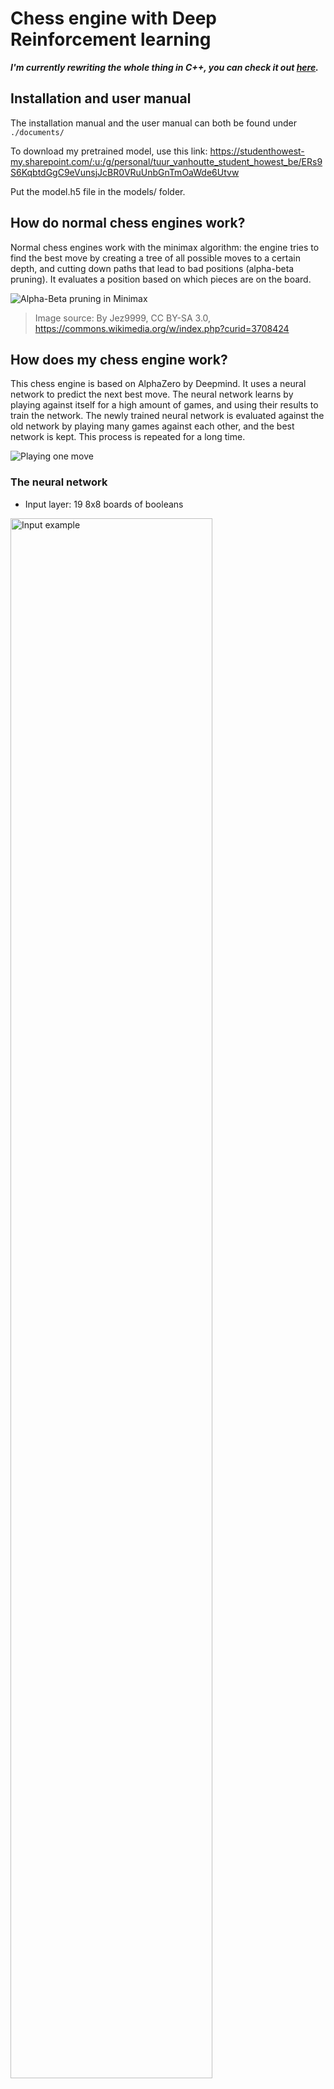 # Chess engine with Deep Reinforcement learning

***I'm currently rewriting the whole thing in C++, you can check it out [here](https://github.com/zjeffer/chess-deep-rl-cpp).***

## Installation and user manual

The installation manual and the user manual can both be found under `./documents/`

To download my pretrained model, use this link: https://studenthowest-my.sharepoint.com/:u:/g/personal/tuur_vanhoutte_student_howest_be/ERs9S6KqbtdGgC9eVunsjJcBR0VRuUnbGnTmOaWde6Utvw

Put the model.h5 file in the models/ folder.

## How do normal chess engines work?

Normal chess engines work with the minimax algorithm: the engine tries to find the best move by creating a tree of all possible moves to a certain depth, and cutting down paths that lead to bad positions (alpha-beta pruning). It evaluates a position based on which pieces are on the board.

![Alpha-Beta pruning in Minimax](code/img/AB_pruning.png)

> Image source: By Jez9999, CC BY-SA 3.0, https://commons.wikimedia.org/w/index.php?curid=3708424

## How does my chess engine work?

This chess engine is based on AlphaZero by Deepmind. It uses a neural network
to predict the next best move. The neural network learns by playing against
itself for a high amount of games, and using their results to train the network.
The newly trained neural network is evaluated against the old network by playing
many games against each other, and the best network is kept. This process is repeated
for a long time.

![Playing one move](code/img/ChessRL-schematic.png "Playing one move")

### The neural network

* Input layer: 19 8x8 boards of booleans

<img src="code/tests/input_planes/full.png" alt="Input example" width="80%"/>

* 20 hidden layers:
	* Convolutional hidden layer
	* 19 residual blocks with skip-connections
* 2 outputs:
	1. The win probabilities of each move (73 boards of 8x8 floats)
	2. The value of the given board (scalar)

<img src="code/tests/output_planes/unfiltered.png" alt="Output example" width="100%"/>

=> 30+ million parameters

A visual representation of the model can be found in `./models/model.png`

Every move, run a high number amount of MCTS simulations. AlphaZero uses an custom version of MCTS.

### Normal Monte Carlo Tree Search:

https://en.wikipedia.org/wiki/Monte_Carlo_tree_search

1. **Selection:** Traverse the tree **randomly** until a leaf node is reached.
2. **Expansion:** expand the leaf node by creating a child for every possible action
3. **Simulation:** 'rollout' the game by randomly choosing moves until the end of the game.
4. **Backpropagation:** backpropagate the result of the rollout to the root node.

In chess, normal MCTS would be incredibly inefficient, because the amount of actions
every position can have is too high (step 1), and the length of the game can be very long
when choosing random moves (step 3).

![Monte Carlo Tree Search](code/img/MCTS-wikipedia.png "Monte Carlo Tree Search")

> Image source: By Rmoss92 - Own work, CC BY-SA 4.0, https://commons.wikimedia.org/w/index.php?curid=88889583

### AlphaZero's MCTS

AlphaZero uses a different kind of MCTS: 

* step 1 (Selection) is not random, but based on neural network predictions and upper confidence bound
* step 3 (Simulation) is replaced by the value prediction received by the neural network (Evaluation)

![MCTS steps for 1 simulation](code/img/MCTS-alphazero.png "MCTS steps for 1 simulation")

> Image source: https://sebastianbodenstein.net/post/alphazero/

**To run one MCTS simulation:**

1. To traverse the tree, keep selecting the edges with maximum Q+U value
	* Q = mean value of the state over all simulations
	* U = upper confidence bound
	* Do this until a leaf node is reached (= a node which has not been visited/expanded yet)
2. Expand the leaf node by adding a new edge for every possible action in the state
	* Input the leaf node into the neural network
	* The output:
		1) The probabilities 
		2) The value of the state
	* Initialize the new edge's variables with these values:
		* `N = 0`
		* `W = 0` 
		* `Q = 0`
		* `P = p_a` (prior probability for that action)
	* Add nodes (new states) for each action to the tree
3. Backpropagation
	* From the leaf node, backpropagate to the root node
	* For every edge in the path, update the edge's variables
		* `N = N + 1`
		* `W = W + v`, v is the value of the leaf node predicted by the NN in step 2.
		* `Q = W / N`

### After these simulations, the move can be chosen:

* The move with greatest $N$ (deterministically)
* According to a distribution (stochastically): $\pi \sim N$

![Choose move from tree](code/img/MCTS-choose-move.png "Choose move from tree")


### Creating a training set

* To train the network, you need a lot of data
* You create this data through self-play: letting the AI play against a copy of itself for many games.
* For every move, store:
	* The state
	* The search probabilities
	* The winner, (added once the game is over)

### Training the network

* Sample a mini-batch from a high amount of positions (see training set)
* Train the network on the mini-batch

![Creating a training set](code/img/training.png "Creating a training set")

> Trophy icon by Freepik https://www.flaticon.com/authors/freepik


| First training session | Second training session |
|:-:| :-: |
|![First training session](code/plots/first-training.png) | ![Second training session](code/plots/second-training-0.002.png) |


### Multi-processing improvements

It is necessary to create a huge training set of positions by making the current best AI play against itself. 
To do that, I had the problem that playing multiple games in parallel was not possible because every agent needs access to the network:

![Self-play without multiprocessing](code/img/without-multiprocessing.png "Self-play without multiprocessing")

To fix this, I created a server-client architecture with Python sockets: the server has access to the neural network, 
and the client sends predictions to the server. The server then sends the predictions back to the correct client. This is much more scalable and can be dockerized.

![Self-play with multiprocessing](code/img/with-multiprocessing.png "Self-play with multiprocessing")

With a good system as a server (Ryzen 7 5800H + RTX 3070 Mobile), multiple clients (including clients on the system itself) can be connected to the server. 

The result: much faster self-play. The other clients' GPUs do not get used, meaning any system with a good processor can run multiple self-play games in parallel when connected to a server.

|System|No multiprocessing|Multiprocessing (16 processes)|
|:-|:-------------------:|:-------------------:|
|R7 5800H + RTX 3070|50 sims/sec|30 sims/sec each process|
|i7 7700HQ + GTX 1050|20 sims/sec|15 sims/sec each process|

I dockerized this server-client system so it can be deployed on a cluster.
You can find the configuration in code/docker-compose.yml, and the Dockerfiles in code/Dockerfile{client,server}.
The docker images are also pushed to `ghcr.io`: 

* The server: https://ghcr.io/zjeffer/chess-rl_prediction-server:latest
	* There is also a special server image if you're using an older Nvidia version (470 and CUDA 11.4): 
	* https://ghcr.io/zjeffer/chess-rl_prediction-server:cuda-11.4
* The client: https://ghcr.io/zjeffer/chess-rl_selfplay-client:latest

### Evaluate the network

To know whether the new network is better than the previous one, let the new network play against the previous best for a high amount of games. Whoever wins the most games, is the new best network.

Use that network to self-play again. Repeat indefinitely.

I tried this with the newest network against a completely random neural network. These are the results after 10 games:

```
Evaluated these models: Model 1 = models/randommodel.h5, Model 2 = models/model.h5
The results:
Model 1: 0
Model 2: 5
Draws: 5
```


# Sources

### Wikipedia articles & Library documentation

* [1]"Deep reinforcement learning," Wikipedia. Jan. 29, 2022. Accessed: Feb. 01, 2022. [Online]. Available: https://en.wikipedia.org/w/index.php?title=Deep_reinforcement_learning&oldid=1068657803

* [2]“Reinforcement learning,” Wikipedia. Jan. 15, 2022. Accessed: Feb. 01, 2022. [Online]. Available: https://en.wikipedia.org/w/index.php?title=Reinforcement_learning&oldid=1065862559

* [3]“AlphaZero,” Wikipedia. Jan. 15, 2022. Accessed: Feb. 01, 2022. [Online]. Available: https://en.wikipedia.org/w/index.php?title=AlphaZero&oldid=1065791194

* [4]“AlphaGo,” Wikipedia. Jan. 25, 2022. Accessed: Feb. 01, 2022. [Online]. Available: https://en.wikipedia.org/w/index.php?title=AlphaGo&oldid=1067772956

* [5]“AlphaGo Zero,” Wikipedia. Oct. 14, 2021. Accessed: Feb. 01, 2022. [Online]. Available: https://en.wikipedia.org/w/index.php?title=AlphaGo_Zero&oldid=1049954309

* [6]“Monte Carlo tree search,” Wikipedia. Jan. 23, 2022. Accessed: Feb. 01, 2022. [Online]. Available: https://en.wikipedia.org/w/index.php?title=Monte_Carlo_tree_search&oldid=1067396622

* [7]“Minimax,” Wikipedia. Jan. 18, 2022. Accessed: Feb. 01, 2022. [Online]. Available: https://en.wikipedia.org/w/index.php?title=Minimax&oldid=1066446492

* [8]“Alpha–beta pruning,” Wikipedia. Jan. 30, 2022. Accessed: Feb. 01, 2022. [Online]. Available: https://en.wikipedia.org/w/index.php?title=Alpha%E2%80%93beta_pruning&oldid=1068746141

* [9]“python-chess: a chess library for Python — python-chess 1.8.0 documentation.” https://python-chess.readthedocs.io/en/latest/ (accessed Feb. 01, 2022).

* [10]“Technical Explanation of Leela Chess Zero · LeelaChessZero/lc0 Wiki,” GitHub. https://github.com/LeelaChessZero/lc0 (accessed Feb. 01, 2022).


### AlphaZero & AlphaGo Zero specific articles & papers

* [11]D. Silver et al., “Mastering Chess and Shogi by Self-Play with a General Reinforcement Learning Algorithm,” arXiv:1712.01815 [cs], Dec. 2017, Accessed: Feb. 01, 2022. [Online]. Available: http://arxiv.org/abs/1712.01815

* [12]“A general reinforcement learning algorithm that masters chess, shogi, and Go through self-play.” https://www.science.org/doi/10.1126/science.aar6404 (accessed Feb. 01, 2022).

* [13]“engines - Understanding AlphaZero,” Chess Stack Exchange. https://chess.stackexchange.com/questions/19353/understanding-alphazero (accessed Feb. 01, 2022).

* [14]“How does AlphaZero learn to evaluate a position it has never seen?,” Chess Stack Exchange. https://chess.stackexchange.com/questions/19401/how-does-alphazero-learn-to-evaluate-a-position-it-has-never-seen (accessed Feb. 01, 2022).

* [15]“Figure 2: MCTS in AlphaGo Zero. | Nature”, Accessed: Feb. 01, 2022. [Online]. Available: https://www.nature.com/articles/nature24270/figures/2

* [16]J. Varty, “Alpha Zero And Monte Carlo Tree Search.” https://joshvarty.github.io/AlphaZero/ (accessed Feb. 01, 2022).

* [17]J. Varty, AlphaZeroSimple. 2022. Accessed: Feb. 01, 2022. [Online]. Available: https://github.com/JoshVarty/AlphaZeroSimple

* [18]“Was AlphaZero taught castling?,” Chess Stack Exchange. https://chess.stackexchange.com/questions/37468/was-alphazero-taught-castling (accessed Feb. 01, 2022).

* [19]T. M. Blog, “A Single-Player Alpha Zero Implementation in 250 Lines of Python.” https://tmoer.github.io/AlphaZero/ (accessed Feb. 01, 2022).

* [20]“AlphaZero |.” https://sebastianbodenstein.net/post/alphazero/ (accessed Feb. 01, 2022).

### Diagrams

* [21]“AlphaGo Zero Explained In One Diagram | by David Foster | Applied Data Science | Medium.” https://medium.com/applied-data-science/alphago-zero-explained-in-one-diagram-365f5abf67e0 (accessed Feb. 01, 2022).

### Tutorials

* [22]“AlphaZero, a novel Reinforcement Learning Algorithm, in JavaScript | by Carlos Aguayo | Towards Data Science.” https://towardsdatascience.com/alphazero-a-novel-reinforcement-learning-algorithm-deployed-in-javascript-56018503ad18 (accessed Feb. 01, 2022).

* [23]D. Foster, “How to build your own AlphaZero AI using Python and Keras,” Applied Data Science, Dec. 02, 2019. https://medium.com/applied-data-science/how-to-build-your-own-alphazero-ai-using-python-and-keras-7f664945c188 (accessed Feb. 01, 2022).

* [24]D. Foster, “How To Build Your Own MuZero AI Using Python (Part 1/3),” Applied Data Science, Feb. 23, 2021. https://medium.com/applied-data-science/how-to-build-your-own-muzero-in-python-f77d5718061a (accessed Feb. 01, 2022).

* [25]“Simple Alpha Zero.” https://web.stanford.edu/~surag/posts/alphazero.html (accessed Feb. 01, 2022).

* [26]D. Straus, “AlphaZero implementation and tutorial,” Medium, Jan. 27, 2020. https://towardsdatascience.com/alphazero-implementation-and-tutorial-f4324d65fdfc (accessed Feb. 01, 2022).
	* Updated article: [27]“How I trained a self-supervised neural network to beat GnuGo on small (7x7) boards | by Darin Straus | Analytics Vidhya | Medium.” https://medium.com/analytics-vidhya/how-i-trained-a-self-supervised-neural-network-to-beat-gnugo-on-small-7x7-boards-6b5b418895b7 (accessed Feb. 01, 2022).
	* [28]cody2007, alpha_go_zero_implementation. 2021. Accessed: Feb. 01, 2022. [Online]. Available: https://github.com/cody2007/alpha_go_zero_implementation



## Interesting videos

* [29]Lex Fridman, David Silver: AlphaGo, AlphaZero, and Deep Reinforcement Learning | Lex Fridman Podcast #86, (Apr. 03, 2020). Accessed: Feb. 01, 2022. [Online]. Available: https://www.youtube.com/watch?v=uPUEq8d73JI

* [30]DeepMind, RL Course by David Silver - Lecture 1: Introduction to Reinforcement Learning, (May 13, 2015). Accessed: Feb. 01, 2022. [Online]. Available: https://www.youtube.com/watch?v=2pWv7GOvuf0

* [31]Aske Plaat, Keynote David Silver NIPS 2017 Deep Reinforcement Learning Symposium AlphaZero, (Dec. 10, 2017). Accessed: Feb. 01, 2022. [Online]. Available: https://www.youtube.com/watch?v=A3ekFcZ3KNw



























